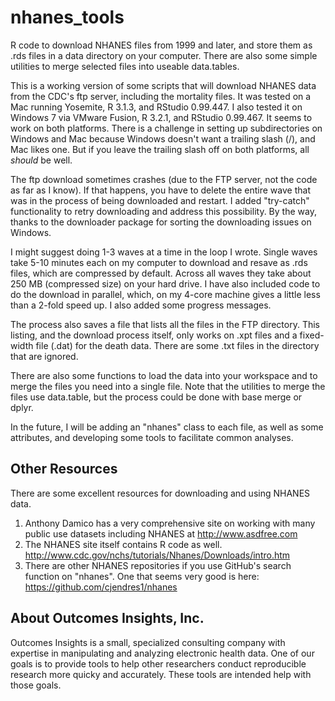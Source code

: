 # nhanes_tools
R code to download NHANES files from 1999 and later, and store them as .rds files in a data directory on your computer.  There are also some simple utilities to merge selected files into useable data.tables.  

This is a working version of some scripts that will download NHANES data from the CDC's ftp server, including the mortality files.  It was tested on a Mac running Yosemite, R 3.1.3, and RStudio 0.99.447.  I also tested it on Windows 7 via VMware Fusion, R 3.2.1, and RStudio 0.99.467.  It seems to work on both platforms.  There is a challenge in setting up subdirectories on Windows and Mac because Windows doesn't want a trailing slash (/), and Mac likes one.  But if you leave the trailing slash off on both platforms, all *should* be well.  

The ftp download sometimes crashes (due to the FTP server, not the code as far as I know).  If that happens, you have to delete the entire wave that was in the process of being downloaded and restart.  I added "try-catch" functionality to retry downloading and address this possibility.  By the way, thanks to the downloader package for sorting the downloading issues on Windows.

I might suggest doing 1-3 waves at a time in the loop I wrote.  Single waves take 5-10 minutes each on my computer to download and resave as .rds files, which are compressed by default.  Across all waves they take about 250 MB (compressed size) on your hard drive.  I have also included code to do the download in parallel, which, on my 4-core machine gives a little less than a 2-fold speed up.  I also added some progress messages. 

The process also saves a file that lists all the files in the FTP directory.  This listing, and the download process itself, only works on .xpt files and a fixed-width file (.dat) for the death data.  There are some .txt files in the directory that are ignored.  

There are also some functions to load the data into your workspace and to merge the files you need into a single file.  Note that the utilities to merge the files use data.table, but the process could be done with base merge or dplyr.

In the future, I will be adding an "nhanes" class to each file, as well as some attributes, and developing some tools to facilitate common analyses.

## Other Resources  
There are some excellent resources for downloading and using NHANES data.  

1. Anthony Damico has a very comprehensive site on working with many public use datasets including NHANES at http://www.asdfree.com  
2. The NHANES site itself contains R code as well.  http://www.cdc.gov/nchs/tutorials/Nhanes/Downloads/intro.htm  
3. There are other NHANES repositories if you use GitHub's search function on "nhanes".  One that seems very good is here:  https://github.com/cjendres1/nhanes  

## About Outcomes Insights, Inc.
Outcomes Insights is a small, specialized consulting company with expertise in manipulating and analyzing electronic health data.  One of our goals is to provide tools to help other researchers conduct reproducible research more quicky and accurately.  These tools are intended help with those goals.
